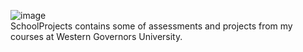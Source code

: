 ![image](https://github.com/christiantayylor/MyProjects/assets/100551496/03dc7d8c-2c36-4a64-b8c5-f7d06e36d4fe) <br>
SchoolProjects contains some of assessments and projects from my courses at Western Governors University. 
